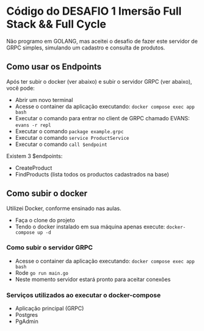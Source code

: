 

# Código do DESAFIO 1 Imersão Full Stack && Full Cycle

Não programo em GOLANG, mas aceitei o desafio de fazer este servidor de GRPC simples, simulando um cadastro e consulta de produtos.

## Como usar os Endpoints

Após ter subir o docker (ver abaixo) e subir o servidor GRPC (ver abaixo), você pode:
- Abrir um novo terminal
- Acesse o container da aplicação executando: `docker compose exec app bash`
- Executar o comando para entrar no client de GRPC chamado EVANS: `evans -r repl`
- Executar o comando `package example.grpc` 
- Executar o comando `service ProductService` 
- Executar o comando `call $endpoint` 

Existem 3 $endpoints:
- CreateProduct
- FindProducts (lista todos os productos cadastrados na base)

## Como subir o docker

Utilizei Docker, conforme ensinado nas aulas.

- Faça o clone do projeto
- Tendo o docker instalado em sua máquina apenas execute:
`docker-compose up -d`

### Como subir o servidor GRPC
- Acesse o container da aplicação executando: `docker compose exec app bash`
- Rode `go run main.go`
- Neste momento servidor estará pronto para aceitar conexões

### Serviços utilizados ao executar o docker-compose

- Aplicação principal (GRPC)
- Postgres
- PgAdmin

